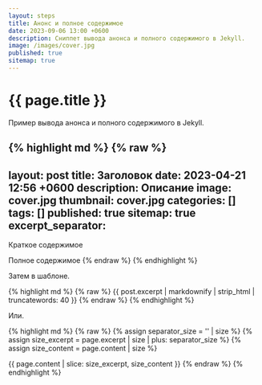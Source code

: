 ```yaml
---
layout: steps
title: Анонс и полное содержимое
date: 2023-09-06 13:00 +0600
description: Сниппет вывода анонса и полного содержимого в Jekyll.
image: /images/cover.jpg
published: true
sitemap: true
---
```


# {{ page.title }}

Пример вывода анонса и полного содержимого в Jekyll.

{% highlight md %}
{% raw %}
---
layout: post
title: Заголовок
date: 2023-04-21 12:56 +0600
description: Описание
image: cover.jpg
thumbnail: cover.jpg
categories: []
tags: []
published: true
sitemap: true
excerpt_separator: <!--more-->
---

Краткое содержимое

<!--more-->

Полное содержимое
{% endraw %}
{% endhighlight %}

Затем в шаблоне.

{% highlight md %}
{% raw %}
{{ post.excerpt | markdownify | strip_html | truncatewords: 40 }}
{% endraw %}
{% endhighlight %}

Или.

{% highlight md %}
{% raw %}
{% assign separator_size = '<!--more-->' | size %}
{% assign size_excerpt = page.excerpt | size | plus: separator_size %}
{% assign size_content = page.content | size %}

{{ page.content | slice: size_excerpt, size_content }}
{% endraw %}
{% endhighlight %}
